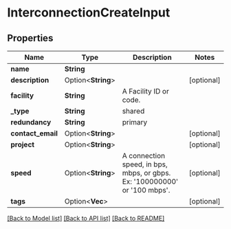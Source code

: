 # InterconnectionCreateInput

## Properties

Name | Type | Description | Notes
------------ | ------------- | ------------- | -------------
**name** | **String** |  | 
**description** | Option<**String**> |  | [optional]
**facility** | **String** | A Facility ID or code. | 
**_type** | **String** | shared | 
**redundancy** | **String** | primary | 
**contact_email** | Option<**String**> |  | [optional]
**project** | Option<**String**> |  | [optional]
**speed** | Option<**String**> | A connection speed, in bps, mbps, or gbps. Ex: '100000000' or '100 mbps'. | [optional]
**tags** | Option<**Vec<String>**> |  | [optional]

[[Back to Model list]](../README.md#documentation-for-models) [[Back to API list]](../README.md#documentation-for-api-endpoints) [[Back to README]](../README.md)


